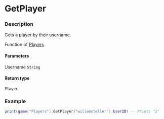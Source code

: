 # GetPlayer

### Description

Gets a player by their username.

Function of [Players](/classes/Players/)

#### Parameters

Username `String`

#### Return type

`Player`

### Example

```lua
print(game["Players"]:GetPlayer("willemsteller").UserID) -- Prints "2"
```
